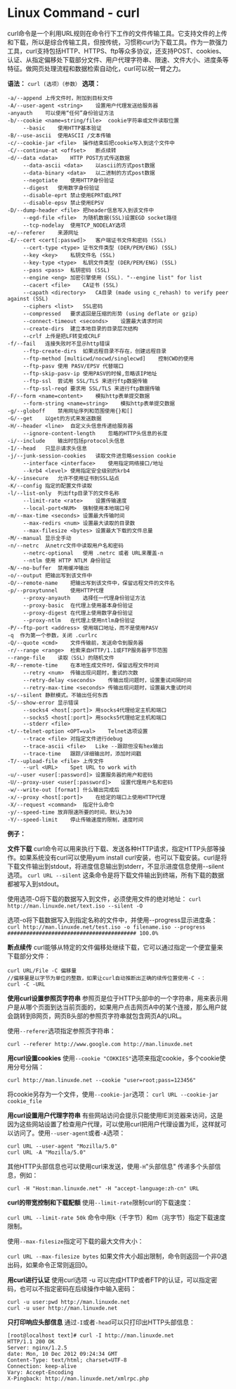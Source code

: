 # Linux Command - curl
curl命令是一个利用URL规则在命令行下工作的文件传输工具。它支持文件的上传和下载，所以是综合传输工具，但按传统，习惯称curl为下载工具。作为一款强力工具，curl支持包括HTTP、HTTPS、ftp等众多协议，还支持POST、cookies、认证、从指定偏移处下载部分文件、用户代理字符串、限速、文件大小、进度条等特征。做网页处理流程和数据检索自动化，curl可以祝一臂之力。

**语法：**
`curl (选项）（参数）`
**选项：**

```
-a/--append	上传文件时，附加到目标文件
-A/--user-agent <string>	设置用户代理发送给服务器
-anyauth	可以使用“任何”身份验证方法
-b/--cookie <name=string/file>	cookie字符串或文件读取位置
     --basic	使用HTTP基本验证
-B/--use-ascii	使用ASCII /文本传输
-c/--cookie-jar <file>	操作结束后把cookie写入到这个文件中
-C/--continue-at <offset>	断点续转
-d/--data <data>	HTTP POST方式传送数据
     --data-ascii <data>	以ascii的方式post数据
     --data-binary <data>	以二进制的方式post数据
     --negotiate	使用HTTP身份验证
     --digest	使用数字身份验证
     --disable-eprt	禁止使用EPRT或LPRT
     --disable-epsv	禁止使用EPSV
-D/--dump-header <file>	把header信息写入到该文件中
     --egd-file <file>	为随机数据(SSL)设置EGD socket路径
     --tcp-nodelay	使用TCP_NODELAY选项
-e/--referer	来源网址
-E/--cert <cert[:passwd]>	客户端证书文件和密码 (SSL)
     --cert-type <type>	证书文件类型 (DER/PEM/ENG) (SSL)
     --key <key>	私钥文件名 (SSL)
     --key-type <type>	私钥文件类型 (DER/PEM/ENG) (SSL)
     --pass <pass>	私钥密码 (SSL)
     --engine <eng>	加密引擎使用 (SSL). "--engine list" for list
     --cacert <file>	CA证书 (SSL)
     --capath <directory>	CA目录 (made using c_rehash) to verify peer against (SSL)
     --ciphers <list>	SSL密码
     --compressed	要求返回是压缩的形势 (using deflate or gzip)
     --connect-timeout <seconds>	设置最大请求时间
     --create-dirs	建立本地目录的目录层次结构
     --crlf	上传是把LF转变成CRLF
-f/--fail	连接失败时不显示http错误
     --ftp-create-dirs	如果远程目录不存在，创建远程目录
     --ftp-method [multicwd/nocwd/singlecwd]	控制CWD的使用
     --ftp-pasv	使用 PASV/EPSV 代替端口
     --ftp-skip-pasv-ip	使用PASV的时候,忽略该IP地址
     --ftp-ssl	尝试用 SSL/TLS 来进行ftp数据传输
     --ftp-ssl-reqd	要求用 SSL/TLS 来进行ftp数据传输
-F/--form <name=content>	模拟http表单提交数据
     --form-string <name=string>	模拟http表单提交数据
-g/--globoff	禁用网址序列和范围使用{}和[]
-G/--get	以get的方式来发送数据
-H/--header <line>	自定义头信息传递给服务器
     --ignore-content-length	忽略的HTTP头信息的长度
-i/--include	输出时包括protocol头信息
-I/--head	只显示请求头信息
-j/--junk-session-cookies	读取文件进忽略session cookie
     --interface <interface>	使用指定网络接口/地址
     --krb4 <level>	使用指定安全级别的krb4
-k/--insecure	允许不使用证书到SSL站点
-K/--config	指定的配置文件读取
-l/--list-only	列出ftp目录下的文件名称
     --limit-rate <rate>	设置传输速度
     --local-port<NUM>	强制使用本地端口号
-m/--max-time <seconds>	设置最大传输时间
     --max-redirs <num>	设置最大读取的目录数
     --max-filesize <bytes>	设置最大下载的文件总量
-M/--manual	显示全手动
-n/--netrc	从netrc文件中读取用户名和密码
     --netrc-optional	使用 .netrc 或者 URL来覆盖-n
     --ntlm	使用 HTTP NTLM 身份验证
-N/--no-buffer	禁用缓冲输出
-o/--output	把输出写到该文件中
-O/--remote-name	把输出写到该文件中，保留远程文件的文件名
-p/--proxytunnel	使用HTTP代理
     --proxy-anyauth	选择任一代理身份验证方法
     --proxy-basic	在代理上使用基本身份验证
     --proxy-digest	在代理上使用数字身份验证
     --proxy-ntlm	在代理上使用ntlm身份验证
-P/--ftp-port <address>	使用端口地址，而不是使用PASV
-q	作为第一个参数，关闭 .curlrc
-Q/--quote <cmd>	文件传输前，发送命令到服务器
-r/--range <range>	检索来自HTTP/1.1或FTP服务器字节范围
--range-file	读取（SSL）的随机文件
-R/--remote-time	在本地生成文件时，保留远程文件时间
     --retry <num>	传输出现问题时，重试的次数
     --retry-delay <seconds>	传输出现问题时，设置重试间隔时间
     --retry-max-time <seconds>	传输出现问题时，设置最大重试时间
-s/--silent	静默模式。不输出任何东西
-S/--show-error	显示错误
     --socks4 <host[:port]>	用socks4代理给定主机和端口
     --socks5 <host[:port]>	用socks5代理给定主机和端口
     --stderr <file>	 
-t/--telnet-option <OPT=val>	Telnet选项设置
     --trace <file>	对指定文件进行debug
     --trace-ascii <file>	Like --跟踪但没有hex输出
     --trace-time	跟踪/详细输出时，添加时间戳
-T/--upload-file <file>	上传文件
     --url <URL>	Spet URL to work with
-u/--user <user[:password]>	设置服务器的用户和密码
-U/--proxy-user <user[:password]>	设置代理用户名和密码
-w/--write-out [format]	什么输出完成后
-x/--proxy <host[:port]>	在给定的端口上使用HTTP代理
-X/--request <command>	指定什么命令
-y/--speed-time	放弃限速所要的时间，默认为30
-Y/--speed-limit	停止传输速度的限制，速度时间
```
**例子：**
    
**文件下载**
curl命令可以用来执行下载、发送各种HTTP请求，指定HTTP头部等操作。如果系统没有curl可以使用yum install curl安装，也可以下载安装。curl是将下载文件输出到stdout，将进度信息输出到stderr，不显示进度信息使用--silent选项。
`curl URL --silent`
这条命令是将下载文件输出到终端，所有下载的数据都被写入到stdout。

使用选项-O将下载的数据写入到文件，必须使用文件的绝对地址：
`curl http://man.linuxde.net/text.iso --silent -O`

选项-o将下载数据写入到指定名称的文件中，并使用--progress显示进度条：
`curl http://man.linuxde.net/test.iso -o filename.iso --progress  ######################################### 100.0%`



**断点续传**
curl能够从特定的文件偏移处继续下载，它可以通过指定一个便宜量来下载部分文件：
```
curl URL/File -C 偏移量
//偏移量是以字节为单位的整数，如果让curl自动推断出正确的续传位置使用-C -：
curl -C -URL
```


**使用curl设置参照页字符串**
参照页是位于HTTP头部中的一个字符串，用来表示用户是从哪个页面到达当前页面的，如果用户点击网页A中的某个连接，那么用户就会跳转到B网页，网页B头部的参照页字符串就包含网页A的URL。

使用`--referer`选项指定参照页字符串：

`curl --referer http://www.google.com http://man.linuxde.net`


**用curl设置cookies**
使用`--cookie "COKKIES"`选项来指定cookie，多个cookie使用分号分隔：

`curl http://man.linuxde.net --cookie "user=root;pass=123456"`

将cookie另存为一个文件，使用`--cookie-jar`选项：
`curl URL --cookie-jar cookie_file`


**用curl设置用户代理字符串**
有些网站访问会提示只能使用IE浏览器来访问，这是因为这些网站设置了检查用户代理，可以使用curl把用户代理设置为IE，这样就可以访问了。使用`--user-agent`或者`-A`选项：
```
curl URL --user-agent "Mozilla/5.0"
curl URL -A "Mozilla/5.0"
```
其他HTTP头部信息也可以使用curl来发送，使用`-H`"头部信息" 传递多个头部信息，例如：

`curl -H "Host:man.linuxde.net" -H "accept-language:zh-cn" URL`


**curl的带宽控制和下载配额**
使用`--limit-rate`限制curl的下载速度：

`curl URL --limit-rate 50k`
命令中用k（千字节）和m（兆字节）指定下载速度限制。

使用`--max-filesize`指定可下载的最大文件大小：

`curl URL --max-filesize bytes`
如果文件大小超出限制，命令则返回一个非0退出码，如果命令正常则返回0。


**用curl进行认证**
使用curl选项 -u 可以完成HTTP或者FTP的认证，可以指定密码，也可以不指定密码在后续操作中输入密码：
```
curl -u user:pwd http://man.linuxde.net
curl -u user http://man.linuxde.net
```


**只打印响应头部信息**
通过`-I`或者`-head`可以只打印出HTTP头部信息：
```
[root@localhost text]# curl -I http://man.linuxde.net
HTTP/1.1 200 OK
Server: nginx/1.2.5
date: Mon, 10 Dec 2012 09:24:34 GMT
Content-Type: text/html; charset=UTF-8
Connection: keep-alive
Vary: Accept-Encoding
X-Pingback: http://man.linuxde.net/xmlrpc.php
```

